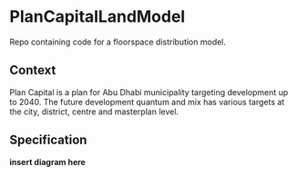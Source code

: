 # PlanCapitalLandModel
Repo containing code for a floorspace distribution model.

## Context
Plan Capital is a plan for Abu Dhabi municipality targeting development up to 2040.
The future development quantum and mix has various targets at the city, district, centre and masterplan level.

## Specification
**insert diagram here**

